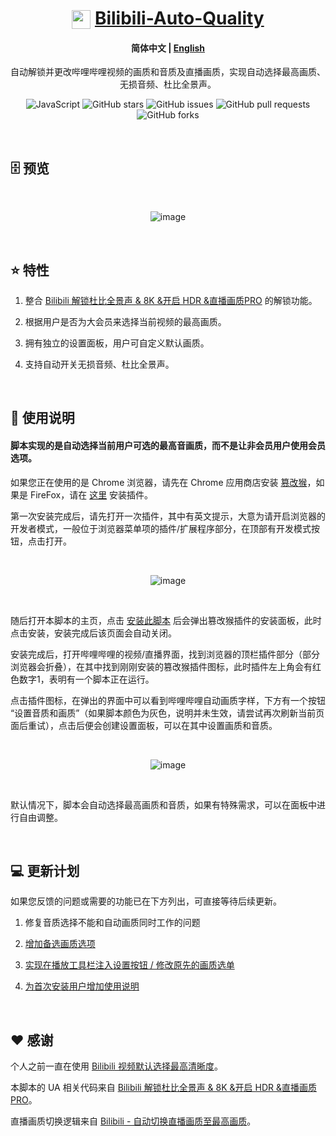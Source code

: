 <div align="center">

# <img src="https://www.bilibili.com/favicon.ico" width="30" height="30" style="vertical-align: text-bottom;"> [Bilibili-Auto-Quality](https://greasyfork.org/zh-CN/scripts/486151-%E5%93%94%E5%93%A9%E5%93%94%E5%93%A9%E8%87%AA%E5%8A%A8%E7%94%BB%E8%B4%A8)

#### **简体中文** | [English](https://github.com/AHCorn/Bilibili-Auto-Quality/blob/main/README_EN.md)

自动解锁并更改哔哩哔哩视频的画质和音质及直播画质，实现自动选择最高画质、无损音频、杜比全景声。

![JavaScript](https://img.shields.io/badge/javascript-%23323330.svg?style=for-the-badge&logo=javascript&logoColor=%23F7DF1E)
![GitHub stars](https://img.shields.io/github/stars/AHCorn/Bilibili-Auto-Quality?style=for-the-badge)
![GitHub issues](https://img.shields.io/github/issues/AHCorn/Bilibili-Auto-Quality?style=for-the-badge)
![GitHub pull requests](https://img.shields.io/github/issues-pr/AHCorn/Bilibili-Auto-Quality?style=for-the-badge)
![GitHub forks](https://img.shields.io/github/forks/AHCorn/Bilibili-Auto-Quality?style=for-the-badge)

</div>

<br>

## 🗄 预览

<br>
  
<div align="center">

![image](https://github.com/user-attachments/assets/54300c77-3c21-47bf-8483-680f4f9462b5)

</div>

<br>

## ⭐ 特性

1. 整合 [Bilibili 解锁杜比全景声 & 8K &开启 HDR &直播画质PRO](https://greasyfork.org/zh-TW/scripts/441403) 的解锁功能。

2. 根据用户是否为大会员来选择当前视频的最高画质。
   
3. 拥有独立的设置面板，用户可自定义默认画质。
   
4. 支持自动开关无损音频、杜比全景声。

<br>

## 📕 使用说明

#### 脚本实现的是自动选择当前用户可选的最高音画质，而不是让非会员用户使用会员选项。

如果您正在使用的是 Chrome 浏览器，请先在 Chrome 应用商店安装 [篡改猴](https://chromewebstore.google.com/detail/%E7%AF%A1%E6%94%B9%E7%8C%B4/dhdgffkkebhmkfjojejmpbldmpobfkfo)，如果是 FireFox，请在 [这里](https://addons.mozilla.org/zh-CN/firefox/addon/tampermonkey/) 安装插件。

第一次安装完成后，请先打开一次插件，其中有英文提示，大意为请开启浏览器的开发者模式，一般位于浏览器菜单项的插件/扩展程序部分，在顶部有开发模式按钮，点击打开。

<br>
<div align="center">

![image](https://github.com/user-attachments/assets/a2d25ad2-47e9-4af1-b762-25b33ae0e9e2)

</div>
<br>

随后打开本脚本的主页，点击 [安装此脚本](https://greasyfork.org/zh-CN/scripts/486151-%E5%93%94%E5%93%A9%E5%93%94%E5%93%A9%E8%87%AA%E5%8A%A8%E7%94%BB%E8%B4%A8) 后会弹出篡改猴插件的安装面板，此时点击安装，安装完成后该页面会自动关闭。

安装完成后，打开哔哩哔哩的视频/直播界面，找到浏览器的顶栏插件部分（部分浏览器会折叠），在其中找到刚刚安装的篡改猴插件图标，此时插件左上角会有红色数字1，表明有一个脚本正在运行。

点击插件图标，在弹出的界面中可以看到哔哩哔哩自动画质字样，下方有一个按钮 “设置音质和画质”（如果脚本颜色为灰色，说明并未生效，请尝试再次刷新当前页面后重试），点击后便会创建设置面板，可以在其中设置画质和音质。

<br>

<div align="center">

![image](https://github.com/user-attachments/assets/c5cecce0-2a9e-4ec5-8909-e6cbf6f50433)


</div>

<br>

默认情况下，脚本会自动选择最高画质和音质，如果有特殊需求，可以在面板中进行自由调整。

<br>

## 💻 更新计划

如果您反馈的问题或需要的功能已在下方列出，可直接等待后续更新。

1. 修复音质选择不能和自动画质同时工作的问题

2. [增加备选画质选项](https://greasyfork.org/zh-CN/scripts/486151-%E5%93%94%E5%93%A9%E5%93%94%E5%93%A9%E8%87%AA%E5%8A%A8%E7%94%BB%E8%B4%A8/discussions/272464)

3. [实现在播放工具栏注入设置按钮 / 修改原先的画质选单](https://greasyfork.org/zh-CN/scripts/486151-%E5%93%94%E5%93%A9%E5%93%94%E5%93%A9%E8%87%AA%E5%8A%A8%E7%94%BB%E8%B4%A8/discussions/240713)

4. [为首次安装用户增加使用说明](https://greasyfork.org/zh-CN/scripts/486151-%E5%93%94%E5%93%A9%E5%93%94%E5%93%A9%E8%87%AA%E5%8A%A8%E7%94%BB%E8%B4%A8/discussions/273251)

<br>

## ❤ 感谢

个人之前一直在使用 [Bilibili 视频默认选择最高清晰度](https://greasyfork.org/zh-CN/scripts/374770-bilibili-%E8%A7%86%E9%A2%91%E9%BB%98%E8%AE%A4%E9%80%89%E6%8B%A9%E6%9C%80%E9%AB%98%E6%B8%85%E6%99%B0%E5%BA%A6)。

本脚本的 UA 相关代码来自 [Bilibili 解锁杜比全景声 & 8K &开启 HDR &直播画质PRO](https://greasyfork.org/zh-TW/scripts/441403)。

直播画质切换逻辑来自 [Bilibili - 自动切换直播画质至最高画质](https://greasyfork.org/zh-CN/scripts/467427-bilibili-%E8%87%AA%E5%8A%A8%E5%88%87%E6%8D%A2%E7%9B%B4%E6%92%AD%E7%94%BB%E8%B4%A8%E8%87%B3%E6%9C%80%E9%AB%98%E7%94%BB%E8%B4%A8/code)。
